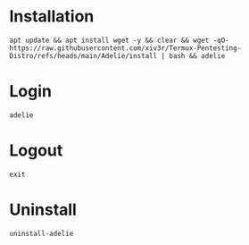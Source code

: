 # Installation 
```
apt update && apt install wget -y && clear && wget -qO- https://raw.githubusercontent.com/xiv3r/Termux-Pentesting-Distro/refs/heads/main/Adelie/install | bash && adelie
```
# Login
```
adelie
```
# Logout
```
exit
```
# Uninstall
```
uninstall-adelie
```
